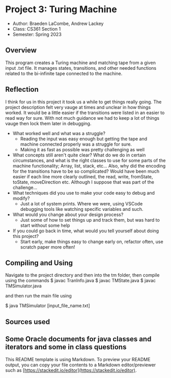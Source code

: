 # Project 3: Turing Machine

* Author: Braeden LaCombe, Andrew Lackey
* Class: CS361 Section 1
* Semester: Spring 2023

## Overview

This program creates a Turing machine and matching tape from a given input .txt file. It manages states, transitions, and other needed functions related to the bi-infinite tape connected to the machine.
## Reflection

I think for us in this project it took us a while to get things really going. The project description felt very vauge at times and unclear in how things worked. It would be a little easier if the transitions were listed in an easier to read way for sure. With not much guidance we had to keep a lot of things vauge then lock them later in debugging.

- What worked well and what was a struggle?
    - Reading the input was easy enough but getting the tape and machine connected properly was a struggle for sure.
    - Making it as fast as possible was pretty challenging as well
- What concepts still aren't quite clear?
    What do we do in certain circumstances, and what is the right classes to use for some parts of the machine functionality; Array, list, stack, etc...
    Also, why did the encoding for the transitions have to be so complicated? Would have been much easier if each line more clearly outlined, the read, write, fromState, toState, moveDirection etc. Although I suppose that was part of the challenge...
- What techniques did you use to make your code easy to debug and modify?
    - Just a lot of system prints. Where we were, using VSCode debugging tools like watching specific variables and such.
- What would you change about your design process?
    - Just some of how to set things up and track them, but was hard to start without some help
- If you could go back in time, what would you tell yourself about doing this project?
    - Start early, make things easy to change early on, refactor often, use scratch paper more often!
## Compiling and Using

Navigate to the project directory and then into the tm folder, then compile using the commands
$ javac TranInfo.java
$ javac TMState.java
$ javac TMSimulator.java

and then run the main file using

$ java TMSimulator [input_file_name.txt]

## Sources used
Some Oracle documents for java classes and iterators and some in class questions
----------
This README template is using Markdown. To preview your README output,
you can copy your file contents to a Markdown editor/previewer such
as [https://stackedit.io/editor](https://stackedit.io/editor).
